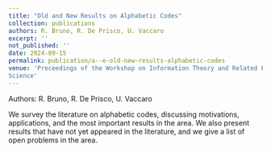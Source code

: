 ```yaml
---
title: "Old and New Results on Alphabetic Codes"
collection: publications
authors: R. Bruno, R. De Prisco, U. Vaccaro
excerpt: ''
not_published: ''
date: 2024-09-15
permalink: publication/a--e-old-new-results-alphabetic-codes
venue: 'Proceedings of the Workshop on Information Theory and Related Fields, Lectures Notes in Computer
Science'
---
```

Authors: R. Bruno, R. De Prisco, U. Vaccaro

We survey the literature on alphabetic codes, discussing motivations, applications, and the most important results in the area. We
also present results that have not yet appeared in the literature, and we give a list of open problems in the area.
